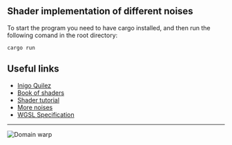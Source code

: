 ## Shader implementation of different noises

To start the program you need to have cargo installed, and then run the following comand in the root directory:
```
cargo run
```

## Useful links
- [Inigo Quilez]
- [Book of shaders]
- [Shader tutorial]
- [More noises]
- [WGSL Specification]
---
![Domain warp](/assets/02/domain_warp.gif)

[Inigo Quilez]: https://iquilezles.org/
[Book of shaders]: https://thebookofshaders.com/
[Shader tutorial]: https://www.youtube.com/playlist?list=PLTJ_bWjv6i7xnDaPMrbx69zVu82sVails
[More noises]: https://pixelero.wordpress.com/
[WGSL Specification]: https://gpuweb.github.io/gpuweb/wgsl/#intro